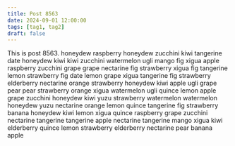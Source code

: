 ```yaml
---
title: Post 8563
date: 2024-09-01 12:00:00
tags: [tag1, tag2]
draft: false
---
```

This is post 8563.
honeydew
raspberry
honeydew
zucchini
kiwi
tangerine
date
honeydew
kiwi
kiwi
zucchini
watermelon
ugli
mango
fig
xigua
apple
raspberry
zucchini
grape
grape
nectarine
fig
strawberry
xigua
fig
tangerine
lemon
strawberry
fig
date
lemon
grape
xigua
tangerine
fig
strawberry
elderberry
nectarine
orange
strawberry
honeydew
kiwi
apple
ugli
grape
pear
pear
strawberry
orange
xigua
watermelon
ugli
quince
lemon
apple
grape
zucchini
honeydew
kiwi
yuzu
strawberry
watermelon
watermelon
honeydew
yuzu
nectarine
orange
lemon
quince
tangerine
fig
strawberry
banana
honeydew
kiwi
lemon
xigua
quince
raspberry
grape
zucchini
nectarine
tangerine
tangerine
apple
nectarine
tangerine
mango
xigua
kiwi
elderberry
quince
lemon
strawberry
elderberry
nectarine
pear
banana
apple
